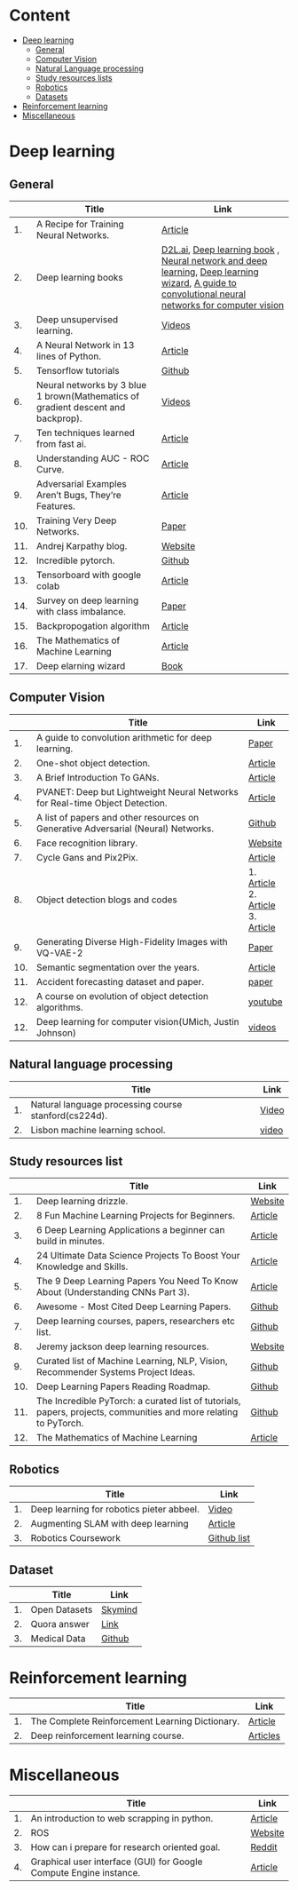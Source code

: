 # Content
- [Deep learning](https://github.com/sanchit2843/Study_resources#Deep-learning) 
  - [General](https://github.com/sanchit2843/Study_resources#General)
  - [Computer Vision](https://github.com/sanchit2843/Study_resources#Computer-Vision)
  - [Natural Language processing](https://github.com/sanchit2843/Study_resources#Natural-Language-processing)
  - [Study resources lists](https://github.com/sanchit2843/Study_resources#Study-resources-lists)
  - [Robotics](https://github.com/sanchit2843/Study_resources#Robotics)
  - [Datasets](https://github.com/sanchit2843/Study_resources#Dataset)
- [Reinforcement learning](https://github.com/sanchit2843/Study_resources#Reinforcement-learning)
- [Miscellaneous](https://github.com/sanchit2843/Study_resources#Miscellaneous)

# Deep learning

## General
||Title|Link|
|---|---|---|
|1.|A Recipe for Training Neural Networks. |[Article](http://karpathy.github.io/2019/04/25/recipe)|
|2.|Deep learning books |[D2L.ai](https://d2l.ai/), [Deep learning book](https://www.deeplearningbook.org/) , [Neural network and deep learning](http://neuralnetworksanddeeplearning.com/index.html), [Deep learning wizard](https://www.deeplearningwizard.com/deep_learning/intro/), [A guide to convolutional neural networks for computer vision](https://ieeexplore.ieee.org/document/8295029/)|
|3.|Deep unsupervised learning. |[Videos](https://www.youtube.com/channel/UCf4SX8kAZM_oGcZjMREsU9w/videos)|
|4.|A Neural Network in 13 lines of Python. |[Article](https://iamtrask.github.io/2015/07/27/python-network-part2/)|
|5.| Tensorflow tutorials |[Github](https://github.com/MorvanZhou/Tensorflow-Tutorial)|
|6.|Neural networks by 3 blue 1 brown(Mathematics of gradient descent and backprop). |[Videos](https://www.youtube.com/playlist?list=PLZHQObOWTQDNU6R1_67000Dx_ZCJB-3pi)|
|7.|Ten techniques learned from fast ai. |[Article](https://blog.floydhub.com/ten-techniques-from-fast-ai/)|
|8.|Understanding AUC - ROC Curve. |[Article](https://towardsdatascience.com/understanding-auc-roc-curve-68b2303cc9c5)|
|9.|Adversarial Examples Aren’t Bugs, They’re Features. |[Article](https://medium.com/syncedreview/adversarial-examples-arent-bugs-they-re-features-c4b743975200)|
|10.|Training Very Deep Networks. |[Paper](http://papers.nips.cc/paper/5850-training-very-deep-networks.pdf)|
|11.|Andrej Karpathy blog. |[Website](http://karpathy.github.io/)|
|12.|Incredible pytorch. |[Github](https://github.com/ritchieng/the-incredible-pytorch)|
|13.|Tensorboard with google colab |[Article](https://www.dlology.com/blog/quick-guide-to-run-tensorboard-in-google-colab/)|
|14.|Survey on deep learning with class imbalance. |[Paper](https://link.springer.com/content/pdf/10.1186%2Fs40537-019-0192-5.pdf)|
|15.|Backpropogation algorithm|[Article](https://mattmazur.com/2015/03/17/a-step-by-step-backpropagation-example/)|
|16.|The Mathematics of Machine Learning|[Article](https://towardsdatascience.com/the-mathematics-of-machine-learning-894f046c568)|
|17.|Deep elarning wizard|[Book](https://www.deeplearningwizard.com/deep_learning/intro/)|


## Computer Vision
||Title|Link|
|---|---|---|
|1.|A guide to convolution arithmetic for deep learning. |[Paper](https://arxiv.org/abs/1603.07285)|
|2.|One-shot object detection. |[Article](http://machinethink.net/blog/object-detection/)|
|3.|A Brief Introduction To GANs. |[Article](https://medium.com/sigmoid/a-brief-introduction-to-gans-and-how-to-code-them-2620ee465c30)|
|4.|PVANET: Deep but Lightweight Neural Networks for Real-time Object Detection. |[Article](https://towardsdatascience.com/pvanet-deep-but-lightweight-neural-networks-for-real-time-object-detection-aa9de432512)|
|5.|A list of papers and other resources on Generative Adversarial (Neural) Networks. |[Github](https://github.com/nightrome/really-awesome-gan)|
|6.|Face recognition library. |[Website](https://face-recognition.readthedocs.io/en/latest/face_recognition.html)|
|7.|Cycle Gans and Pix2Pix. |[Article](https://towardsdatascience.com/cyclegans-and-pix2pix-5e6a5f0159c4)|
|8.|Object detection blogs and codes|1. [Article](https://cv-tricks.com/object-detection/faster-r-cnn-yolo-ssd/)<br> 2. [Article](https://towardsdatascience.com/understanding-ssd-multibox-real-time-object-detection-in-deep-learning-495ef744fab)<br>3. [Article](http://machinethink.net/blog/object-detection/)|
|9.|Generating Diverse High-Fidelity Images with VQ-VAE-2|[Paper](https://arxiv.org/abs/1906.00446)|
|10.|Semantic segmentation over the years. |[Article](https://meetshah1995.github.io/semanticsegmentation/deeplearning/pytorch/visdom/2017/06/01/semantic-segmentation-over-the-years.html)|
|11.|Accident forecasting dataset and paper. |[paper](https://ankitshah009.github.io/accident_forecasting_traffic_camera)|
|12.|A course on evolution of object detection algorithms. |[youtube](https://www.youtube.com/playlist?list=PL1GQaVhO4f_jLxOokW7CS5kY_J1t1T17S)|
|12.|Deep learning for computer vision(UMich, Justin Johnson) |[videos](http://leccap.engin.umich.edu/leccap/viewer/r/v3jaMO)|

## Natural language processing
||Title|Link|
|---|---|---|
|1.|Natural language processing course stanford(cs224d). |[Video](https://www.youtube.com/playlist?list=PL3FW7Lu3i5Jsnh1rnUwq_TcylNr7EkRe6)|
|2.|Lisbon machine learning school. |[video](https://www.youtube.com/playlist?list=PLToLj8M4ao-fuRfnzEJCCnvuW2_FeJ73N)|
## Study resources list
||Title|Link|
|---|---|---|
|1.|Deep learning drizzle. |[Website](https://deep-learning-drizzle.github.io/)|
|2.|8 Fun Machine Learning Projects for Beginners. |[Article](https://elitedatascience.com/machine-learning-projects-for-beginners)|
|3.|6 Deep Learning Applications a beginner can build in minutes. |[Article](https://www.analyticsvidhya.com/blog/2017/02/6-deep-learning-applications-beginner-python/)|
|4.|24 Ultimate Data Science Projects To Boost Your Knowledge and Skills. |[Article](https://www.analyticsvidhya.com/blog/2018/05/24-ultimate-data-science-projects-to-boost-your-knowledge-and-skills/)|
|5.|The 9 Deep Learning Papers You Need To Know About (Understanding CNNs Part 3). |[Article](https://adeshpande3.github.io/adeshpande3.github.io/The-9-Deep-Learning-Papers-You-Need-To-Know-About.html)|
|6.|Awesome - Most Cited Deep Learning Papers. |[Github](https://github.com/terryum/awesome-deep-learning-papers)|
|7.|Deep learning courses, papers, researchers etc list. |[Github](https://github.com/ChristosChristofidis/awesome-deep-learning)|
|8.|Jeremy jackson deep learning resources. |[Website](http://www.jeremydjacksonphd.com/category/deep-learning/)|
|9.|Curated list of Machine Learning, NLP, Vision, Recommender Systems Project Ideas. |[Github](https://github.com/NirantK/awesome-project-ideas)|
|10.|Deep Learning Papers Reading Roadmap. |[Github](https://github.com/floodsung/Deep-Learning-Papers-Reading-Roadmap)|
|11.|The Incredible PyTorch: a curated list of tutorials, papers, projects, communities and more relating to PyTorch. |[Github](https://github.com/ritchieng/the-incredible-pytorch)|
|12.|The Mathematics of Machine Learning|[Article](https://towardsdatascience.com/the-mathematics-of-machine-learning-894f046c568)|

## Robotics
||Title|Link|
|---|---|---|
|1.|Deep learning for robotics pieter abbeel. |[Video](https://www.youtube.com/watch?v=SYqV543LWoY)|
|2.|Augmenting SLAM with deep learning|[Article](https://www.therobotreport.com/augmenting-slam-with-deep-learning/)|
|3.|Robotics Coursework|[Github list](https://github.com/mithi/robotics-coursework)|

## Dataset 
||Title|Link|
|---|---|---|
|1.|Open Datasets |[Skymind](https://skymind.ai/wiki/open-datasets)|
|2.|Quora answer |[Link](https://www.quora.com/Where-can-I-find-large-datasets-open-to-the-public)|
|3.|Medical Data |[Github](https://github.com/beamandrew/medical-data)|

# Reinforcement learning
||Title|Link|
|---|---|---|
|1.|The Complete Reinforcement Learning Dictionary. |[Article](https://towardsdatascience.com/the-complete-reinforcement-learning-dictionary-e16230b7d24e)|
|2.|Deep reinforcement learning course. |[Articles](https://simoninithomas.github.io/Deep_reinforcement_learning_Course/#syllabus)|

# Miscellaneous
||Title|Link|
|---|---|---|
|1.|An introduction to web scrapping in python. |[Article](https://medium.com/@shrutikalra251/an-introduction-to-web-scraping-using-python-edb0ccca42f?sk=a666980542c947ef6af72c9c6c5094b7)|
|2.|ROS |[Website](http://www.theconstructsim.com/)|
|3.|How can i prepare for research oriented goal. |[Reddit](https://www.reddit.com/r/MachineLearning/comments/9e3bne/dhow_can_i_prepare_for_a_research_oriented_role/)|
|4.|Graphical user interface (GUI) for Google Compute Engine instance. |[Article](https://medium.com/google-cloud/graphical-user-interface-gui-for-google-compute-engine-instance-78fccda09e5c)|

